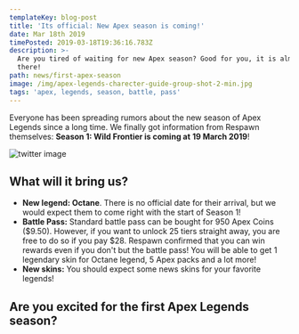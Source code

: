 ```yaml
---
templateKey: blog-post
title: 'Its official: New Apex season is coming!'
date: Mar 18th 2019
timePosted: 2019-03-18T19:36:16.783Z
description: >-
  Are you tired of waiting for new Apex season? Good for you, it is almost
  there!
path: news/first-apex-season
image: /img/apex-legends-charecter-guide-group-shot-2-min.jpg
tags: 'apex, legends, season, battle, pass'
---
```

Everyone has been spreading rumors about the new season of Apex Legends since a long time. We finally got information from Respawn themselves: **Season 1: Wild Frontier is coming at** **19 March 2019**! 



![twitter image](/img/safdasff.png)

## What will it bring us?

* **New legend: Octane**. There is no official date for their arrival, but we would expect them to come right with the start of Season 1!
* **Battle Pass:** Standard battle pass can be bought for 950 Apex Coins ($9.50). However, if you want to unlock 25 tiers straight away, you are free to do so if you pay $28. Respawn confirmed that you can win rewards even if you don't but the battle pass! You will be able to get 1 legendary skin for Octane legend, 5 Apex packs and a lot more!
* **New skins:** You should expect some news skins for your favorite legends!

## 

## Are you excited for the first Apex Legends season?
